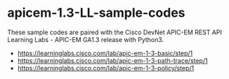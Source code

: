 # apicem-1.3-LL-sample-codes
These sample codes are paired with the Cisco DevNet APIC-EM REST API Learning Labs - APIC-EM GA1.3 release with Python3. 
* https://learninglabs.cisco.com/lab/apic-em-1-3-basic/step/1
* https://learninglabs.cisco.com/lab/apic-em-1-3-path-trace/step/1
* https://learninglabs.cisco.com/lab/apic-em-1-3-policy/step/1
